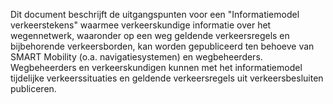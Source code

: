 Dit document beschrijft de uitgangspunten voor een "Informatiemodel verkeerstekens" waarmee verkeerskundige informatie over het wegennetwerk, waaronder op een weg geldende verkeersregels en bijbehorende verkeersborden, kan worden gepubliceerd ten behoeve van SMART Mobility (o.a. navigatiesystemen) en wegbeheerders. Wegbeheerders en verkeerskundigen kunnen met het informatiemodel tijdelijke verkeerssituaties en geldende verkeersregels uit verkeersbesluiten publiceren.
